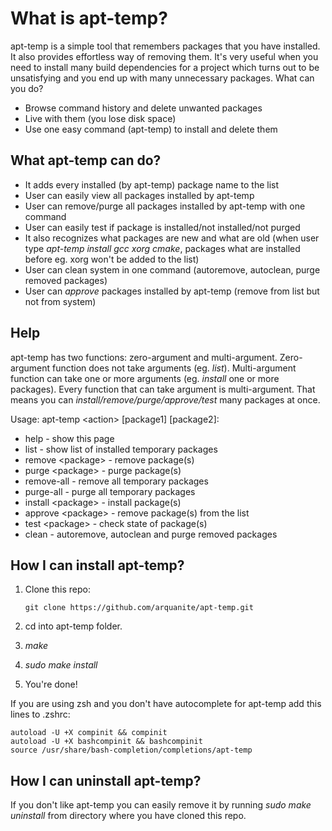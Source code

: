 What is apt-temp?
=================

apt-temp is a simple tool that remembers packages that you have installed.
It also provides effortless way of removing them. It's very useful when you
need to install many build dependencies for a project which turns out
to be unsatisfying and you end up with many unnecessary packages. What can you do?

- Browse command history and delete unwanted packages
- Live with them (you lose disk space)
- Use one easy command (apt-temp) to install and delete them


What apt-temp can do?
---------------------

- It adds every installed (by apt-temp) package name to the list
- User can easily view all packages installed by apt-temp
- User can remove/purge all packages installed by apt-temp with one command
- User can easily test if package is installed/not installed/not purged
- It also recognizes what packages are new and what are old (when user type
    *apt-temp install gcc xorg cmake*, packages what are installed before eg. xorg
    won't be added to the list)
- User can clean system in one command (autoremove, autoclean, purge removed packages)
- User can *approve* packages installed by apt-temp (remove from list but not from system)


Help
----

apt-temp has two functions: zero-argument and multi-argument. Zero-argument 
function does not take arguments (eg. *list*). Multi-argument function can take one
or more arguments (eg. *install* one or more packages). Every function that can take
argument is multi-argument. That means you can *install/remove/purge/approve/test* many
packages at once.


Usage: apt-temp \<action> [package1] [package2]:

- help - show this page
- list - show list of installed temporary packages
- remove \<package> - remove package(s)
- purge \<package> - purge package(s)
- remove-all - remove all temporary packages
- purge-all - purge all temporary packages
- install \<package> - install package(s)
- approve \<package> - remove package(s) from the list
- test \<package> - check state of package(s)
- clean - autoremove, autoclean and purge removed packages


How I can install apt-temp?
---------------------------

1. Clone this repo:

    ```shell
    git clone https://github.com/arquanite/apt-temp.git
    ```
2. cd into apt-temp folder.
3. *make*
4. *sudo make install*
5. You're done!

If you are using zsh and you don't have autocomplete for apt-temp add this lines to .zshrc:

```shell
autoload -U +X compinit && compinit
autoload -U +X bashcompinit && bashcompinit
source /usr/share/bash-completion/completions/apt-temp
```

How I can uninstall apt-temp?
-----------------------------

If you don't like apt-temp you can easily remove it by running *sudo make uninstall* from
directory where you have cloned this repo.
